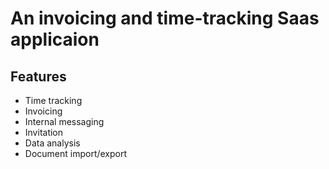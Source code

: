 # An invoicing and time-tracking Saas applicaion

## Features

- Time tracking
- Invoicing
- Internal messaging
- Invitation
- Data analysis
- Document import/export
